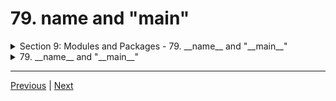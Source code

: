 # 79. __name__ and "__main__"

<details>
  <summary> Section 9: Modules and Packages - 79. __name__ and "__main__" </summary>

<p align="center" >
    <img src="https://python-ds.s3.us-west-1.amazonaws.com/The-Complete-Python-Bootcamp-From-Zero-to-Hero-in-Python/imgs/79__main__.png" width="90%" > 
    <img src="https://python-ds.s3.us-west-1.amazonaws.com/The-Complete-Python-Bootcamp-From-Zero-to-Hero-in-Python/imgs/79__main___2.png" width="90%" >     
    <img src="https://python-ds.s3.us-west-1.amazonaws.com/The-Complete-Python-Bootcamp-From-Zero-to-Hero-in-Python/imgs/79__main___3.png" width="90%" >     
    <img src="https://python-ds.s3.us-west-1.amazonaws.com/The-Complete-Python-Bootcamp-From-Zero-to-Hero-in-Python/imgs/79__main___4.png" width="90%" >     

</p> 

</details> 

<details>
  <summary> 79. __name__ and "__main__" </summary>

-   [Notebook: 01-Name_and_Main](https://github.com/BloomTech-DS/Complete-Python-3-Bootcamp/tree/master/06-Modules%20and%20Packages/01-Name_and_Main)

-   [Codebase: 03-__main__](../../../codebase/python-camp/06-Modules-and-Packages/03-__main__/)

</details> 





---

[Previous](./78_Modules-and-Packages.md) | [Next]()